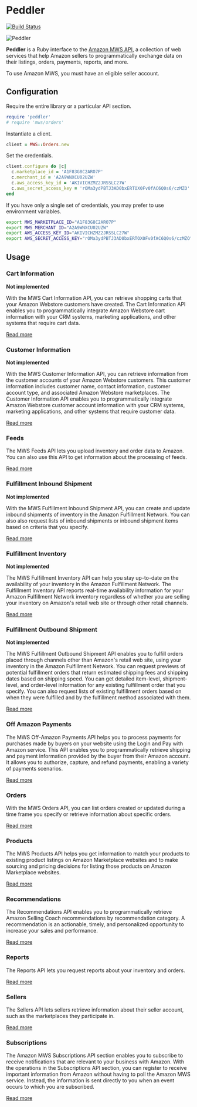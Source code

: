 # Peddler

[![Build Status][1]][2]

![Peddler][3]

**Peddler** is a Ruby interface to the [Amazon MWS API][4], a collection of web services that help Amazon sellers to programmatically exchange data on their listings, orders, payments, reports, and more.

To use Amazon MWS, you must have an eligible seller account.

## Configuration

Require the entire library or a particular API section.

```ruby
require 'peddler'
# require 'mws/orders'
```

Instantiate a client.

```ruby
client = MWS::Orders.new
```

Set the credentials.

```ruby
client.configure do |c|
  c.marketplace_id = 'A1F83G8C2ARO7P'
  c.merchant_id = 'A2A9WNXCU02UZW'
  c.aws_access_key_id = 'AKIVICHZMZ2JRSSLC27W'
  c.aws_secret_access_key = 'rOMa3ydPBTJ3AD0bxERTOX0Fv0fAC6Q0s6/czMZO'
end
```

If you have only a single set of credentials, you may prefer to use environment variables.

```sh
export MWS_MARKETPLACE_ID="A1F83G8C2ARO7P"
export MWS_MERCHANT_ID="A2A9WNXCU02UZW"
export AWS_ACCESS_KEY_ID="AKIVICHZMZ2JRSSLC27W"
export AWS_SECRET_ACCESS_KEY="rOMa3ydPBTJ3AD0bxERTOX0Fv0fAC6Q0s6/czMZO"
```

## Usage

### Cart Information

**Not implemented**

With the MWS Cart Information API, you can retrieve shopping carts that your Amazon Webstore customers have created. The Cart Information API enables you to programmatically integrate Amazon Webstore cart information with your CRM systems, marketing applications, and other systems that require cart data.

[Read more](http://rubydoc.info/github/hakanensari/peddler/MWS/CartInformation)

### Customer Information

**Not implemented**

With the MWS Customer Information API, you can retrieve information from the customer accounts of your Amazon Webstore customers. This customer information includes customer name, contact information, customer account type, and associated Amazon Webstore marketplaces. The Customer Information API enables you to programmatically integrate Amazon Webstore customer account information with your CRM systems, marketing applications, and other systems that require customer data.

[Read more](http://rubydoc.info/github/hakanensari/peddler/MWS/CustomerInformation)

### Feeds

The MWS Feeds API lets you upload inventory and order data to Amazon. You can also use this API to get information about the processing of feeds.

[Read more](http://rubydoc.info/github/hakanensari/peddler/MWS/Feeds)

### Fulfillment Inbound Shipment

**Not implemented**

With the MWS Fulfillment Inbound Shipment API, you can create and update inbound shipments of inventory in the Amazon Fulfillment Network. You can also also request lists of inbound shipments or inbound shipment items based on criteria that you specify.

[Read more](http://rubydoc.info/github/hakanensari/peddler/MWS/FulfillmentInboundShipment)

### Fulfillment Inventory

**Not implemented**

The MWS Fulfillment Inventory API can help you stay up-to-date on the availability of your inventory in the Amazon Fulfillment Network. The Fulfillment Inventory API reports real-time availability information for your Amazon Fulfillment Network inventory regardless of whether you are selling your inventory on Amazon's retail web site or through other retail channels.

[Read more](http://rubydoc.info/github/hakanensari/peddler/MWS/FulfillmentInventory)

### Fulfillment Outbound Shipment

**Not implemented**

The MWS Fulfillment Outbound Shipment API enables you to fulfill orders placed through channels other than Amazon's retail web site, using your inventory in the Amazon Fulfillment Network. You can request previews of potential fulfillment orders that return estimated shipping fees and shipping dates based on shipping speed. You can get detailed item-level, shipment-level, and order-level information for any existing fulfillment order that you specify. You can also request lists of existing fulfillment orders based on when they were fulfilled and by the fulfillment method associated with them.

[Read more](http://rubydoc.info/github/hakanensari/peddler/MWS/FulfillmentOutboundShipment)

### Off Amazon Payments

The MWS Off-Amazon Payments API helps you to process payments for purchases made by buyers on your website using the Login and Pay with Amazon service. This API enables you to programmatically retrieve shipping and payment information provided by the buyer from their Amazon account. It allows you to authorize, capture, and refund payments, enabling a variety of payments scenarios.

[Read more](http://rubydoc.info/github/hakanensari/peddler/MWS/OffAmazonPayments)

### Orders

With the MWS Orders API, you can list orders created or updated during a time frame you specify or retrieve information about specific orders.

[Read more](http://rubydoc.info/github/hakanensari/peddler/MWS/Orders)

### Products

The MWS Products API helps you get information to match your products to existing product listings on Amazon Marketplace websites and to make sourcing and pricing decisions for listing those products on Amazon Marketplace websites.

[Read more](http://rubydoc.info/github/hakanensari/peddler/MWS/Products)

### Recommendations

The Recommendations API enables you to programmatically retrieve Amazon Selling Coach recommendations by recommendation category. A recommendation is an actionable, timely, and personalized opportunity to increase your sales and performance.

[Read more](http://rubydoc.info/github/hakanensari/peddler/MWS/Recommendations)

### Reports

The Reports API lets you request reports about your inventory and orders.

[Read more](http://rubydoc.info/github/hakanensari/peddler/MWS/Reports)

### Sellers

The Sellers API lets sellers retrieve information about their seller account, such as the marketplaces they participate in.

[Read more](http://rubydoc.info/github/hakanensari/peddler/MWS/Sellers)

### Subscriptions

The Amazon MWS Subscriptions API section enables you to subscribe to receive notifications that are relevant to your business with Amazon. With the operations in the Subscriptions API section, you can register to receive important information from Amazon without having to poll the Amazon MWS service. Instead, the information is sent directly to you when an event occurs to which you are subscribed.

[Read more](http://rubydoc.info/github/hakanensari/peddler/MWS/Subscriptions)

[1]: https://travis-ci.org/hakanensari/peddler.png
[2]:https://travis-ci.org/hakanensari/peddler
[3]: http://f.cl.ly/items/231z2m0r1Q2o2q1n0w1N/peddler.jpg
[4]: https://developer.amazonservices.com/
